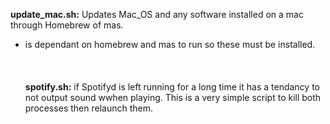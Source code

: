 **update_mac.sh:** Updates Mac_OS and any software installed on a mac through Homebrew of mas.

- is dependant on homebrew and mas to run so these must be installed.
\
\
\
\
**spotify.sh:** if Spotifyd is left running for a long time it has a tendancy to not output sound wwhen playing. This is a very simple script to kill both processes then relaunch them.
